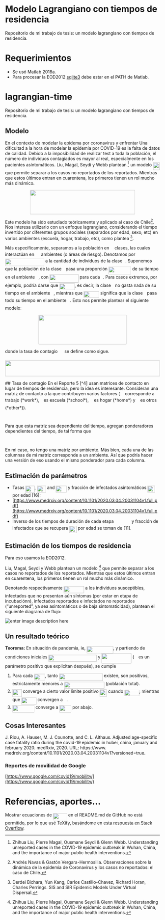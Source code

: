 # Modelo Lagrangiano con tiempos de residencia

Repositorio de mi trabajo de tesis: un modelo lagrangiano con tiempos de residencia.

# Requerimientos
- Se usó Matlab 2018a.
- Para procesar la EOD2012 [sqlite3](https://www.mathworks.com/matlabcentral/fileexchange/68298-sqlite3) debe estar en el PATH de Matlab.

# lagrangian-time
Repositorio de mi trabajo de tesis: un modelo lagrangiano con tiempos de residencia.

## Modelo
En el contexto de modelar la epidema por coronavirus y enfrentar 
Una dificultad a la hora de modelar la epidemia por COVID-19 es la falta de datos de calidad. Debido a la imposibilidad de realizar test a toda la población, el número de individuos contagiados es mayor al real, especialmente en los pacientes asíntomáticos. Liu, Magal, Seydi y Webb plantean [^1] un modelo <img src="/tex/d343a5beaabde2410ecf9f826344ed83.svg?invert_in_darkmode&sanitize=true" align=middle width=21.00464354999999pt height=24.65753399999998pt/> que permite separar a los casos no reportados de los reportados. Mientras que estos últimos entran en cuarentena, los primeros tienen un rol mucho más dinámico.

<p align="center"><img src="/tex/0fd4c19502f4d3c905d2b962e6ff318c.svg?invert_in_darkmode&sanitize=true" align=middle width=341.30036985pt height=78.90491235pt/></p>

Este modelo ha sido estudiado teóricamente y aplicado al caso de Chile[^2]. Nos interesa utilizarlo con un enfoque lagrangiano, considerando el tiempo invertido por diferentes grupos sociales (separados por edad, sexo, etc) en varios ambientes (escuela, hogar, trabajo, etc), como plantea [^3].

Más específicamente, separamos a la población en <img src="/tex/55a049b8f161ae7cfeb0197d75aff967.svg?invert_in_darkmode&sanitize=true" align=middle width=9.86687624999999pt height=14.15524440000002pt/> clases, las cuales interactúan en <img src="/tex/0e51a2dede42189d77627c4d742822c3.svg?invert_in_darkmode&sanitize=true" align=middle width=14.433101099999991pt height=14.15524440000002pt/> ambientes (o áreas de riesgo). Denotamos por <img src="/tex/cdc878864e0b0fcf15dd642c84e40cdd.svg?invert_in_darkmode&sanitize=true" align=middle width=126.90433634999998pt height=24.65753399999998pt/> a la cantidad de individuos de la clase <img src="/tex/77a3b857d53fb44e33b53e4c8b68351a.svg?invert_in_darkmode&sanitize=true" align=middle width=5.663225699999989pt height=21.68300969999999pt/>. Suponemos que la población de la clase <img src="/tex/77a3b857d53fb44e33b53e4c8b68351a.svg?invert_in_darkmode&sanitize=true" align=middle width=5.663225699999989pt height=21.68300969999999pt/> pasa una proporción <img src="/tex/d1a4cab8c6ab93b4374d13c6b30d2178.svg?invert_in_darkmode&sanitize=true" align=middle width=72.81573749999998pt height=24.65753399999998pt/> de su tiempo en el ambiente <img src="/tex/36b5afebdba34564d884d347484ac0c7.svg?invert_in_darkmode&sanitize=true" align=middle width=7.710416999999989pt height=21.68300969999999pt/>, con <img src="/tex/fde52e4e1008d66d7b898ab021f44fcd.svg?invert_in_darkmode&sanitize=true" align=middle width=93.64631429999999pt height=26.438629799999987pt/> para cada <img src="/tex/77a3b857d53fb44e33b53e4c8b68351a.svg?invert_in_darkmode&sanitize=true" align=middle width=5.663225699999989pt height=21.68300969999999pt/>. Para casos extremos, por ejemplo, podría darse que <img src="/tex/1cc1cc670eba94b4fc1a09bb2382b529.svg?invert_in_darkmode&sanitize=true" align=middle width=49.98468914999999pt height=21.18721440000001pt/>, es decir, la clase <img src="/tex/77a3b857d53fb44e33b53e4c8b68351a.svg?invert_in_darkmode&sanitize=true" align=middle width=5.663225699999989pt height=21.68300969999999pt/> no gasta nada de su tiempo en el ambiente <img src="/tex/36b5afebdba34564d884d347484ac0c7.svg?invert_in_darkmode&sanitize=true" align=middle width=7.710416999999989pt height=21.68300969999999pt/>, mientras que <img src="/tex/76c4f9f2477029a8ff0befddd4dedc3c.svg?invert_in_darkmode&sanitize=true" align=middle width=49.98468914999999pt height=21.18721440000001pt/> significa que la clase <img src="/tex/77a3b857d53fb44e33b53e4c8b68351a.svg?invert_in_darkmode&sanitize=true" align=middle width=5.663225699999989pt height=21.68300969999999pt/> pasa todo su tiempo en el ambiente <img src="/tex/36b5afebdba34564d884d347484ac0c7.svg?invert_in_darkmode&sanitize=true" align=middle width=7.710416999999989pt height=21.68300969999999pt/>. Esto nos permite plantear el siguiente modelo:

<p align="center"><img src="/tex/d687d83680e3c898b27ab9e8a2aaf118.svg?invert_in_darkmode&sanitize=true" align=middle width=285.32224379999997pt height=95.5409466pt/></p>
donde la tasa de contagio <img src="/tex/10b25a8965607b9859b33bd6a26ec73b.svg?invert_in_darkmode&sanitize=true" align=middle width=14.239981799999988pt height=22.831056599999986pt/> se define como sigue.
<p align="center"><img src="/tex/e897fe62f30003995e3a8e7fb6520bd7.svg?invert_in_darkmode&sanitize=true" align=middle width=503.869773pt height=50.399845649999996pt/></p>
## Tasa de contagio
En el Reporte 5 [^4] usan matrices de contacto en lugar de tiempos de residencia, pero la idea es interesante. Consideran una matriz de contacto a la que contribuyen varios factores (<img src="/tex/da9bb9c651a1d855dcad50a2221042c6.svg?invert_in_darkmode&sanitize=true" align=middle width=12.10048124999999pt height=14.15524440000002pt/> corresponde a trabajo (*work*), <img src="/tex/8af75b010816e07c6e7ea0b36c897828.svg?invert_in_darkmode&sanitize=true" align=middle width=6.48403469999999pt height=14.15524440000002pt/> es escuela (*school*), <img src="/tex/1664b3ae6b4f970ad6d1357f584e7a59.svg?invert_in_darkmode&sanitize=true" align=middle width=9.132448049999992pt height=22.831056599999986pt/> es hogar (*home*) y <img src="/tex/239d0f44a5e47b075f5f00761873fae1.svg?invert_in_darkmode&sanitize=true" align=middle width=8.219209349999991pt height=14.15524440000002pt/> es otros (*other*)).
<p align="center"><img src="/tex/1d2654565d79bf4c12b852ff3492670d.svg?invert_in_darkmode&sanitize=true" align=middle width=172.98124635pt height=13.698590399999999pt/></p>
Para que esta matriz sea dependiente del tiempo, agregan ponderadores dependientes del tiempo, de tal forma que 
<p align="center"><img src="/tex/ccd8634d58b3a83cedba2a63fbaa987b.svg?invert_in_darkmode&sanitize=true" align=middle width=453.76026959999996pt height=16.438356pt/></p>

En mi caso, no tengo una matriz por ambiente. Más bien, cada una de las columnas de mi matriz corresponde a un ambiente. Así que podría hacer una versión de eso usando el mismo ponderador para cada columna.




## Estimación de parámetros
- Tasas <img src="/tex/4539afac2a2efd311245e55815a656e9.svg?invert_in_darkmode&sanitize=true" align=middle width=29.395131149999987pt height=22.831056599999986pt/>, <img src="/tex/22ec9d72ac74e23d7fa56c01ec091d4d.svg?invert_in_darkmode&sanitize=true" align=middle width=29.04123749999999pt height=22.831056599999986pt/> and <img src="/tex/dc05b60876ba1f740adc640196e4e4d5.svg?invert_in_darkmode&sanitize=true" align=middle width=35.23991294999999pt height=22.831056599999986pt/> y fracción de infectados asintomáticos <img src="/tex/4bf3b705f961202cf70684e2a5e2c9d4.svg?invert_in_darkmode&sanitize=true" align=middle width=23.379115649999992pt height=22.831056599999986pt/> por edad [16]:
- [https://www.medrxiv.org/content/10.1101/2020.03.04.20031104v1.full.pdf](https://www.medrxiv.org/content/10.1101/2020.03.04.20031104v1.full.pdf)
- Inverso de los tiempos de duración de cada etapa <img src="/tex/1c88d08da6ddfb872d36f2a8e21a9cb8.svg?invert_in_darkmode&sanitize=true" align=middle width=50.40039014999999pt height=14.15524440000002pt/> y fracción de infectados que se recupera <img src="/tex/98827dedb6d4aaa76915fc369c890c24.svg?invert_in_darkmode&sanitize=true" align=middle width=24.08687984999999pt height=22.831056599999986pt/> por edad se toman de [11].

## Estimación de los tiempos de residencia

Para eso usamos la EOD2012.







Liu, Magal, Seydi y Webb plantean un modelo [^1] que permite separar a los casos no reportados de los reportados. Mientras que estos últimos entran en cuarentena, los primeros tienen un rol mucho más dinámico.

Denotando respectivamente <img src="/tex/2389efc1641464f59bc1b58bcab6bb3d.svg?invert_in_darkmode&sanitize=true" align=middle width=66.17218409999998pt height=22.465723500000017pt/> a los individuos susceptibles, infectados que no presentan aún síntomas (por estar en etapa de incubaciónn), infectados reportados e infectados no reportados (“unreported”, ya sea asintomáticos o de baja sintomaticidad), plantean el siguiente diagrama de flujo:

  
![enter image description here](https://encrypted-tbn0.gstatic.com/images?q=tbn:ANd9GcSIGetCvj7YssWyzkB1lbSVmaXh4tqfLVOsiA&usqp=CAU)


  
## Un resultado teórico
**Teorema:** En situación de pandemia, ie, <img src="/tex/7f8b377d58fdae2f996d053af4935ffc.svg?invert_in_darkmode&sanitize=true" align=middle width=85.89593264999998pt height=22.465723500000017pt/>, y partiendo de condiciones iniciales <img src="/tex/57d86a01ea63e4cb2768866406c87b03.svg?invert_in_darkmode&sanitize=true" align=middle width=156.93311699999998pt height=22.465723500000017pt/> y <img src="/tex/dd7851d03814ba4b0afec01ed57ca5b0.svg?invert_in_darkmode&sanitize=true" align=middle width=97.09200764999999pt height=33.20539859999999pt/> (<img src="/tex/c91091e68f0e0113ff161179172813ac.svg?invert_in_darkmode&sanitize=true" align=middle width=10.28535419999999pt height=14.15524440000002pt/> es un parámetro positivo que explicitan después), se cumple

1. Para cada <img src="/tex/ec2b6a3dd78e3d7ba87ab5db40c09436.svg?invert_in_darkmode&sanitize=true" align=middle width=36.07293689999999pt height=21.18721440000001pt/>, tanto <img src="/tex/fefe6d8e4145041a74f477aca27ddf9f.svg?invert_in_darkmode&sanitize=true" align=middle width=141.97153079999998pt height=24.65753399999998pt/> existen, son positivos, estrictamente menores a <img src="/tex/a9d23346814489213fd836fd320ec0f3.svg?invert_in_darkmode&sanitize=true" align=middle width=131.49738524999998pt height=22.465723500000017pt/> (población total).
2. <img src="/tex/e44fde0f0070cfc63115cab89edb9c6d.svg?invert_in_darkmode&sanitize=true" align=middle width=29.74891424999999pt height=24.65753399999998pt/> converge a cierto valor límite positivo <img src="/tex/6c82a020eaa9b1a97ffe620aa984dc90.svg?invert_in_darkmode&sanitize=true" align=middle width=23.185007999999986pt height=22.465723500000017pt/> cuando <img src="/tex/184f63690975f996187dad1f21c50ca7.svg?invert_in_darkmode&sanitize=true" align=middle width=47.945101049999984pt height=20.221802699999984pt/>, mientras que <img src="/tex/ff2feff301e7507a325ac864e5a9e45e.svg?invert_in_darkmode&sanitize=true" align=middle width=48.752163899999985pt height=22.465723500000017pt/>
convergen a <img src="/tex/29632a9bf827ce0200454dd32fc3be82.svg?invert_in_darkmode&sanitize=true" align=middle width=8.219209349999991pt height=21.18721440000001pt/>.
3. <img src="/tex/e53dba23c14961e2a4017eea668e669c.svg?invert_in_darkmode&sanitize=true" align=middle width=71.28668085pt height=24.65753399999998pt/> converge a <img src="/tex/b27bff3b8fa778ed8b605e0fb7ed9699.svg?invert_in_darkmode&sanitize=true" align=middle width=38.38676159999999pt height=24.65753399999998pt/> por abajo.

## Cosas Interesantes
J. Riou, A. Hauser, M. J. Counotte, and C. L. Althaus. Adjusted age-specific case fatality ratio during
the covid-19 epidemic in hubei, china, january and february 2020. medRxiv, 2020. URL: https://www.
medrxiv.org/content/10.1101/2020.03.04.20031104v1?versioned=true.

### Reportes de movilidad de Google
[https://www.google.com/covid19/mobility/](https://www.google.com/covid19/mobility/) 


[^1]: Zhihua Liu, Pierre Magal, Ousmane Seydi & Glenn Webb. Understanding unreported cases in the COVID-19 epidemic outbreak in Wuhan, China, and the importance of major public health interventions.

[^2]: Andrés Navas & Gastón Vergara-Hermosilla. Observaciones sobre la dinámica de la epidemia de Coronavirus y los casos no reportados: el caso de Chile.

[^3]: Derdei Bichara, Yun Kang, Carlos Castillo-Chavez, Richard Horan, Charles Perrings. SIS and SIR Epidemic Models Under Virtual Dispersal.
[^4]: Reporte 5 - Scenarios for the opening schools during the chilean covid-19 outbreak.


# Referencias, aportes...
Mostrar ecuaciones de <img src="/tex/87181ad2b235919e0785dee664166921.svg?invert_in_darkmode&sanitize=true" align=middle width=45.69716744999999pt height=22.465723500000017pt/> en el README.md de GitHub no está permitido, por lo que usé [TeXify](https://github.com/apps/texify), basándome en [esta respuesta en Stack Overflow](https://stackoverflow.com/a/53981118).
